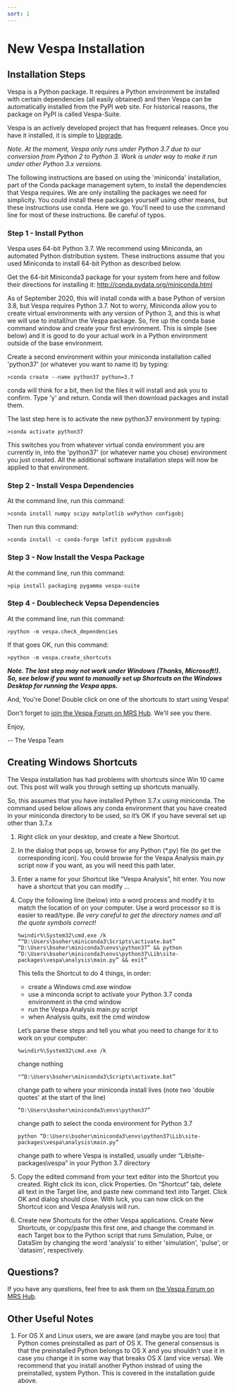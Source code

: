 ```yaml
---
sort: 1
---
```


# New Vespa Installation

## Installation Steps

Vespa is a Python package. It requires a Python environment be installed with certain dependencies (all easily obtained) and then Vespa can be automatically installed from the PyPI web site. For historical reasons, the package on PyPI is called Vespa-Suite. 

Vespa is an actively developed project that has frequent releases. Once you have it installed, it is simple to [Upgrade](upgrade.md). 

_Note. At the moment, Vespa only runs under Python 3.7 due to our conversion from Python 2 to Python 3. Work is under way to make it run under other Python 3.x versions._

The following instructions are based on using the 'miniconda' installation, part of the Conda package management sytem, to install the dependencies that Vespa requires. We are only installing the packages we need for simplicity. You could install these packages yourself using other means, but these instructions use conda. Here we go. You'll need to use the command line for most of these instructions. Be careful of typos.

### Step 1 - Install Python

Vespa uses 64-bit Python 3.7. We recommend using Miniconda, an automated Python distribution system. These instructions assume that you used Miniconda to install 64-bit Python as described below.

Get the 64-bit Miniconda3 package for your system from here and follow their directions for installing it: <http://conda.pydata.org/miniconda.html>

As of September 2020, this will install conda with a base Python of version 3.8, but Vespa requires Python 3.7. Not to worry, Miniconda allow you to create virtual environments with any version of Python 3, and this is what we will use to install/run the Vespa package. So, fire up the conda base command window and create your first environment. This is simple (see below) and it is good to do your actual work in a Python environment outside of the base environment.

Create a second environment within your miniconda installation called 'python37' (or whatever you want to name it) by typing:  

`>conda create --name python37 python=3.7` 

conda will think for a bit, then list the files it will install and ask you to confirm. Type 'y' and return. Conda will then download packages and install them.

The last step here is to activate the new python37 environment by typing: 

`>conda activate python37` 

This switches you from whatever virtual conda environment you are currently in, into the 'python37' (or whatever name you chose) environment you just created. All the additional software installation steps will now be applied to that environment.

### Step 2 - Install Vespa Dependencies

At the command line, run this command:
 
`>conda install numpy scipy matplotlib wxPython configobj`

Then run this command:

`>conda install -c conda-forge lmfit pydicom pypubsub `

### Step 3 - Now Install the Vespa Package 

At the command line, run this command:
 
`>pip install packaging pygamma vespa-suite`


### Step 4 - Doublecheck Vepsa Dependencies 

At the command line, run this command:
 
`>python -m vespa.check_dependencies `

If that goes OK, run this command: 

`>python -m vespa.create_shortcuts`

_**Note. The last step may not work under Windows (Thanks, Microsoft!). So, see below if you want to manually set up Shortcuts on the Windows Desktop for running the Vespa apps.**_ 

And, You're Done! Double click on one of the shortcuts to start using Vespa!

Don't forget to [join the Vespa Forum on MRS Hub](<https://forum.mrshub.org/c/mrs-software/vespa/11>). We'll see you there.

Enjoy,
 
-- The Vespa Team

## Creating Windows Shortcuts

The Vespa installation has had problems with shortcuts since Win 10 came out. This post will walk you through setting up shortcuts manually.

So, this assumes that you have installed Python 3.7.x using miniconda. The command used below allows any conda environment that you have created in your miniconda directory to be used, so it’s OK if you have several set up other than 3.7.x

1. Right click on your desktop, and create a New Shortcut.

2. In the dialog that pops up, browse for any Python (*.py) file (to get the corresponding icon). You could browse for the Vespa Analysis main.py script now if you want, as you will need this path later.

3. Enter a name for your Shortcut like “Vespa Analysis”, hit enter. You now have a shortcut that you can modify …

4. Copy the following line (below) into a word process and modify it to match the location of <various things> on your computer. Use a word processor so it is easier to read/type. *_Be very careful to get the directory names and all the quote symbols correct!_* 

    ```
    %windir%\System32\cmd.exe /k ““D:\Users\bsoher\miniconda3\Scripts\activate.bat” “D:\Users\bsoher\miniconda3\envs\python37” && python “D:\Users\bsoher\miniconda3\envs\python37\Lib\site-packages\vespa\analysis\main.py” && exit”
    ```
    
    This tells the Shortcut to do 4 things, in order: 

    - create a Windows cmd.exe window
    - use a minconda script to activate your Python 3.7 conda environment in the cmd window
    - run the Vespa Analysis main.py script
    - when Analysis quits, exit the cmd window 

    Let’s parse these steps and tell you what you need to change for it to work on your computer:

    `%windir%\System32\cmd.exe /k`

    change nothing

    `"“D:\Users\bsoher\miniconda3\Scripts\activate.bat”`

    change path to where your miniconda install lives (note two 'double quotes' at the start of the line)

    `“D:\Users\bsoher\miniconda3\envs\python37”`

    change path to select the conda environment for Python 3.7

    `python “D:\Users\bsoher\miniconda3\envs\python37\Lib\site-packages\vespa\analysis\main.py”`

    change path to where Vespa is installed, usually under “Lib\site-packages\vespa” in your Python 3.7 directory

5. Copy the edited command from your text editor into the Shortcut you created. Right click its icon, click Properties. On “Shortcut” tab, delete all text in the Target line, and paste new command text into Target. Click OK and dialog should close. With luck, you can now click on the Shortcut icon and Vespa Analysis will run.

6. Create new Shortcuts for the other Vespa applications. Create New Shortcuts, or copy/paste this first one, and change the command in each Target box to the Python script that runs Simulation, Pulse, or DataSim by changing the word 'analysis' to either 'simulation', 'pulse', or 'datasim', respectively.


## Questions?  

If you have any questions, feel free to ask them on [the Vespa Forum on MRS Hub](<https://forum.mrshub.org/c/mrs-software/vespa/11>). 


## Other Useful Notes

1. For OS X and Linux users, we are aware (and maybe you are too) that Python comes preinstalled as part of OS X. The general consensus is that the preinstalled Python belongs to OS X and you shouldn't use it in case you change it in some way that breaks OS X (and vice versa). We recommend that you install another Python instead of using the preinstalled, system Python. This is covered in the installation guide above.
